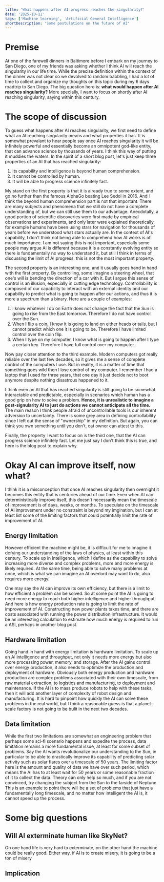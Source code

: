 ```yaml
---
title: 'What happens after AI progress reaches the singularity?'
date: '2025-10-11'
tags: ['Machine learning', 'Artificial General Intelligence']
shortDescription: 'Some postulations on the future of AI'
---
```


# Premise

At one of the farewell dinners in Baltimore before I embark on my journey to San Diego, one of my friends was asking whether I think AI will reach the singularity in our life time. While the precise definition within the context of the dinner was not clear so we devolved to random babbling, I had a lot of time to collect and organize my thoughts on this topic during my 6 days roadtrip to San Diego. The big question here is: **what would happen after AI reaches singularity?** More specially, I want to focus on shortly after AI reaching singularity, saying within this century.

# The scope of discussion

To guess what happens after AI reaches singularity, we first need to define what an AI reaching singularity means and what properties it has.
It is somewhat prevalant to hear people say once AI reaches singularity it will be infinitely powerful and essentially become an omnipotent god-like entity, that can advance science by thousands of years. I think this way of putting it muddies the waters. In the spirit of a short blog post, let's just keep three properties of an AI that has reached singularity:

1. Its capability and intelligence is beyond human comprehension.
2. It cannot be controlled by human.
2. It will be able to progress science infinitely fast.

My stand on the first property is that it is already true to some extent, and go no further than the famous AlphaGo beating Lee Sedol in 2016. And I think the beyond human comprehension part is not that important. There are many subjects and phenomena that we still do not have a complete understanding of, but we can still use them to our advantage. Anecdotally, a good portion of scientific discoveries were first made by empirical observations and experiments, and only later were explained theoretically, for example humans have been using stars for navigation for thousands of years before we understood what stars actually are. In the context of AI's capability, I don't think not being able to comprehend how AI works is of much importance. I am not saying this is not important, especially some people may argue AI is different because it is a constantly evolving entity so there is fundamentally no way to understand it, but still I think in terms of discussing the limit of AI progress, this is not the most important property.

The second property is an interesting one, and it usually goes hand in hand with the first property. By controlling, some imagine a steering wheel, that one's will is bending the direction of a car with it. But I argue this sense of control is an illusion, especially in cutting edge technology. Controllability is composed of our capability to interact with an external identity and our capability to predict what is going to happen after our actions, and thus it is more a spectrum than a binary. Here are a couple of examples:

1. I know whatever I do on Earth does not change the fact that the Sun is going to rise from the East tomorrow. Therefore I do not have control over the Sun.
2. When I flip a coin, I know it is going to land on either heads or tails, but I cannot predict which one it is going to be. Therefore I have limited control over the coin flip.
3. When I type on my computer, I know what is going to happen after I type a certain key. Therefore I have full control over my computer.

Now pay closer attention to the third example. Modern computers got really reliable over the last few decades, so it gives me a sense of complete control of the computers I use. But in reality, it is a matter of time that something goes wild then I lose control of my computer. I remember I had a laptop that I used for three years, that one day it just decide not to boot anymore despite nothing disastrous happened to it.

I think even an AI that has reached singularity is still going to be somewhat interactable and predictable, especially in scenarios which human has a good grip on how to solve a problem. **Hence, it is unrealistic to imagine a post-signularity AI to just do actions we cannot anticipate all the time.** The main reason I think people afraid of uncontrollable tools is our inherent adversion to uncertainty. There is some grey area in defining controllability since I left out the sense of "ownership" in my definition. But again, you can think you own something until you don't, cat owner can attest to this.

Finally, the property I want to focus on is the third one, that the AI can progress science infinitely fast. Let me just say I don't think this is true, and here is the blog post to explain why.

# Okay AI can improve itself, now what?

I think it is a misconception that once AI reaches singularity then overnight it becomes this entity that is centuries ahead of our time. Even when AI can deterministically improve itself, this doesn't necessarily mean the timescale of improvement is of days, weeks, or months. To speculate on the timescale of AI improvement under no constraint is beyond my imgination, but I can at least list some of the limiting factors that could potentially limit the rate of improvement of AI.

## Energy limitation

However efficient the machine might be, it is difficult for me to imagine it defying our understanding of the laws of physics, at least within this century. To scale up in intelligence, which I define as the capability to solve increasing more diverse and complex problems, more and more energy is likely required. At the same time, being able to solve many problems at once, which is what we can imagine an AI overlord may want to do, also requires more energy.

One may say the AI can improve its own efficiency, but there is a limit to how efficient a problem can be solved. So at some point the AI is going to need more energy to reach both higher intelligence and higher throughput. And here is how energy production rate is going to limit the rate of improvement of AI.
Constructing new power plants takes time, and there are costs associated with running the power distribution infrastructure. It would be an interesting calculation to estimate how much energy is required to run a ASI, perhaps in another blog post.

## Hardware limitation

Going hand in hand with energy limitation is hardware limitation. To scale up an AI intelligence and throughput, not only it needs more energy but also more processing power, memory, and storage. After the AI gains control over energy production, it also needs to optimize the production and deployment of hardware. Obviously both energy production and hardware production are complex problems associated with their own timescale, from raw material extraction, to logistics and manufacturing, to deployment and maintenance. If the AI is to mass produce robots to help with these tasks, then it will add another layer of complexity of robot design and manufacturing. It is hard to pinpoint how quickly the AI can solve these problems in the real world, but I think a reasonable guess is that a planet-scale factory is not going to be bulit in the next two decades. 

## Data limitation

While the first two limitations are somewhat an engineering problem that perhaps some sci-fi scenario happens and expedite the process, data limitation remains a more fundamental issue, at least for some subset of problems. Say the AI wants revolutionalize our understanding to the Sun, in particular to be able to drastically improve its capability of predicting solar activity such as solar flares over a timescale of 50 years. The limiting factor here is the amount and quality of data we have over such period, which means the AI has to at least wait for 50 years or some reasonable fraction of it to collect the data. Theory can only help so much, and if you are not convinced, try changing the subject from the Sun to the farside of Neptune.
This is an example to point there will be a set of problems that just have a fundamentally long timescale, and no matter how intelligent the AI is, it cannot speed up the process.

# Some big questions

## Will AI exterminate human like SkyNet?

On one hand life is very hard to exterminate, on the other hand the machine could be really good. Either way, if AI is to create misery, it is going to be a ton of misery

## Implication

